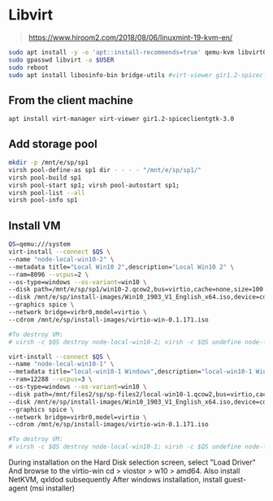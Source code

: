 # Libvirt

> https://www.hiroom2.com/2018/08/06/linuxmint-19-kvm-en/

```bash
sudo apt install -y -o 'apt::install-recommends=true' qemu-kvm libvirt0 libvirt-bin virt-manager libguestfs-tools
sudo gpasswd libvirt -a $USER
sudo reboot
sudo apt install libosinfo-bin bridge-utils #virt-viewer gir1.2-spiceclientgtk-3.0
```

## From the client machine

`apt install virt-manager virt-viewer gir1.2-spiceclientgtk-3.0`

## Add storage pool

```bash
mkdir -p /mnt/e/sp/sp1
virsh pool-define-as sp1 dir - - - - "/mnt/e/sp/sp1/"
virsh pool-build sp1
virsh pool-start sp1; virsh pool-autostart sp1;
virsh pool-list --all
virsh pool-info sp1
```

## Install VM

```bash
QS=qemu:///system
virt-install --connect $QS \
--name "node-local-win10-2" \
--metadata title="Local Win10 2",description="Local Win10 2" \
--ram=8096 --vcpus=2 \
--os-type=windows --os-variant=win10 \
--disk path=/mnt/e/sp/sp1/win10-2.qcow2,bus=virtio,cache=none,size=100 \
--disk /mnt/e/sp/install-images/Win10_1903_V1_English_x64.iso,device=cdrom,bus=ide \
--graphics spice \
--network bridge=virbr0,model=virtio \
--cdrom /mnt/e/sp/install-images/virtio-win-0.1.171.iso

#To destroy VM:
# virsh -c $QS destroy node-local-win10-2; virsh -c $QS undefine node-local-win10-2; virsh -c $QS pool-refresh sp1; virsh -c $QS vol-delete --pool sp1 win10-2.qcow2
```

```bash
virt-install --connect $QS \
--name "node-local-win10-1" \
--metadata title="local-win10-1 Windows",description="local-win10-1 Windows" \
--ram=12288 --vcpus=3 \
--os-type=windows --os-variant=win10 \
--disk path=/mnt/files2/sp/sp-files2/local-win10-1.qcow2,bus=virtio,cache=none,size=100 \
--disk /mnt/e/sp/install-images/Win10_1903_V1_English_x64.iso,device=cdrom,bus=ide \
--graphics spice \
--network bridge=virbr0,model=virtio \
--cdrom /mnt/e/sp/install-images/virtio-win-0.1.171.iso

#To destroy VM:
# virsh -c $QS destroy node-local-win10-1; virsh -c $QS undefine node-local-win10-1; virsh -c $QS pool-refresh sp-files2; virsh -c $QS vol-delete --pool sp-files2 local-win10-1.qcow2
```

During installation on the Hard Disk selection screen, select "Load Driver"
And browse to the virtio-win cd > viostor > w10 > amd64. Also install NetKVM, qxldod subsequently
After windows installation, install guest-agent (msi installer)
